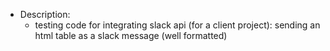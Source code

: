 - Description:
    - testing code for integrating slack api (for a client project): sending an html table as a slack message (well formatted)